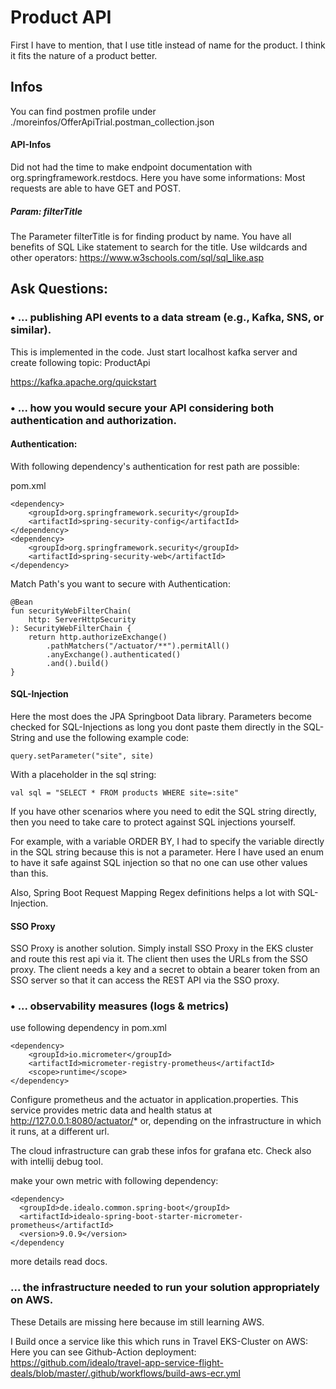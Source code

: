 # Product API

First I have to mention, that I use title instead of name for the product. 
I think it fits the nature of a product better.

## Infos

You can find postmen profile under ./moreinfos/OfferApiTrial.postman_collection.json

#### API-Infos
Did not had the time to make endpoint documentation with org.springframework.restdocs. Here you have some informations:
Most requests are able to have GET and POST.
##### Param: filterTitle
The Parameter filterTitle is for finding product by name. You have all benefits of SQL Like statement to search for the title.
Use wildcards and other operators: https://www.w3schools.com/sql/sql_like.asp


## Ask Questions:

### • ... publishing API events to a data stream (e.g., Kafka, SNS, or similar).

This is implemented in the code. Just start localhost kafka server and create following topic:
ProductApi

https://kafka.apache.org/quickstart

### • ... how you would secure your API considering both authentication and authorization.

#### Authentication:

With following dependency's authentication for rest path are possible:

pom.xml

    <dependency>
        <groupId>org.springframework.security</groupId>
        <artifactId>spring-security-config</artifactId>
    </dependency>
    <dependency>
        <groupId>org.springframework.security</groupId>
        <artifactId>spring-security-web</artifactId>
    </dependency>

Match Path's you want to secure with Authentication:

    @Bean
    fun securityWebFilterChain(
        http: ServerHttpSecurity
    ): SecurityWebFilterChain {
        return http.authorizeExchange()
            .pathMatchers("/actuator/**").permitAll()
            .anyExchange().authenticated()
            .and().build()
    }

#### SQL-Injection

Here the most does the JPA Springboot Data library. Parameters become checked for SQL-Injections as long you dont paste them directly in the SQL-String and use the following example code:

    query.setParameter("site", site)

With a placeholder in the sql string:

    val sql = "SELECT * FROM products WHERE site=:site"

If you have other scenarios where you need to edit the SQL string directly, then you need to take care to protect against SQL injections yourself.

For example, with a variable ORDER BY, I had to specify the variable directly in the SQL string because this is not a parameter.
Here I have used an enum to have it safe against SQL injection so that no one can use other values than this.

Also, Spring Boot Request Mapping Regex definitions helps a lot with SQL-Injection.

#### SSO Proxy

SSO Proxy is another solution. Simply install SSO Proxy in the EKS cluster and route this rest api via it. The client then uses the URLs from the SSO proxy.
The client needs a key and a secret to obtain a bearer token from an SSO server so that it can access the REST API via the SSO proxy.

### • ... observability measures (logs & metrics)

use following dependency in pom.xml

    <dependency>
        <groupId>io.micrometer</groupId>
        <artifactId>micrometer-registry-prometheus</artifactId>
        <scope>runtime</scope>
    </dependency>

Configure prometheus and the actuator in application.properties.
This service provides metric data and health status at http://127.0.0.1:8080/actuator/* or, depending on the infrastructure in which it runs, at a different url.

The cloud infrastructure can grab these infos for grafana etc. Check also with intellij debug tool.

make your own metric with following dependency:

    <dependency>
      <groupId>de.idealo.common.spring-boot</groupId>
      <artifactId>idealo-spring-boot-starter-micrometer-prometheus</artifactId>
      <version>9.0.9</version>
    </dependency

more details read docs.

### ... the infrastructure needed to run your solution appropriately on AWS.

These Details are missing here because im still learning AWS.

I Build once a service like this which runs in Travel EKS-Cluster on AWS:
Here you can see Github-Action deployment:
https://github.com/idealo/travel-app-service-flight-deals/blob/master/.github/workflows/build-aws-ecr.yml

